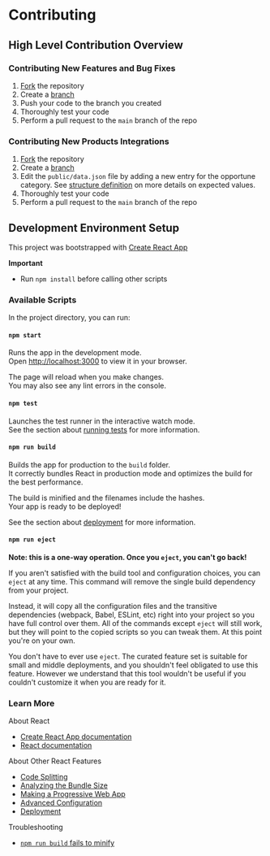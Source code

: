 # Contributing
## High Level Contribution Overview
### Contributing New Features and Bug Fixes
1. [Fork](https://guides.github.com/activities/forking/) the repository
2. Create a [branch](https://docs.github.com/en/get-started/exploring-projects-on-github/contributing-to-a-project#creating-a-branch-to-work-on)
3. Push your code to the branch you created
4. Thoroughly test your code
5. Perform a pull request to the `main` branch of the repo

### Contributing New Products Integrations
1. [Fork](https://guides.github.com/activities/forking/) the repository
2. Create a [branch](https://docs.github.com/en/get-started/exploring-projects-on-github/contributing-to-a-project#creating-a-branch-to-work-on)
3. Edit the `public/data.json` file by adding a new entry for the opportune category. See [structure definition](./README.md#fields-description) on more details on expected values.
4. Thoroughly test your code
5. Perform a pull request to the `main` branch of the repo


## Development Environment Setup

This project was bootstrapped with [Create React App](https://github.com/facebook/create-react-app)

**Important**
* Run `npm install` before calling other scripts

### Available Scripts

In the project directory, you can run:

#### `npm start`

Runs the app in the development mode.\
Open [http://localhost:3000](http://localhost:3000) to view it in your browser.

The page will reload when you make changes.\
You may also see any lint errors in the console.

#### `npm test`

Launches the test runner in the interactive watch mode.\
See the section about [running tests](https://facebook.github.io/create-react-app/docs/running-tests) for more information.

#### `npm run build`

Builds the app for production to the `build` folder.\
It correctly bundles React in production mode and optimizes the build for the best performance.

The build is minified and the filenames include the hashes.\
Your app is ready to be deployed!

See the section about [deployment](https://facebook.github.io/create-react-app/docs/deployment) for more information.

#### `npm run eject`

**Note: this is a one-way operation. Once you `eject`, you can't go back!**

If you aren't satisfied with the build tool and configuration choices, you can `eject` at any time. This command will remove the single build dependency from your project.

Instead, it will copy all the configuration files and the transitive dependencies (webpack, Babel, ESLint, etc) right into your project so you have full control over them. All of the commands except `eject` will still work, but they will point to the copied scripts so you can tweak them. At this point you're on your own.

You don't have to ever use `eject`. The curated feature set is suitable for small and middle deployments, and you shouldn't feel obligated to use this feature. However we understand that this tool wouldn't be useful if you couldn't customize it when you are ready for it.

### Learn More

About React
* [Create React App documentation](https://facebook.github.io/create-react-app/docs/getting-started)
* [React documentation](https://reactjs.org/)

About Other React Features
* [Code Splitting](https://facebook.github.io/create-react-app/docs/code-splitting)
* [Analyzing the Bundle Size](https://facebook.github.io/create-react-app/docs/analyzing-the-bundle-size)
* [Making a Progressive Web App](https://facebook.github.io/create-react-app/docs/making-a-progressive-web-app)
* [Advanced Configuration](https://facebook.github.io/create-react-app/docs/advanced-configuration)
* [Deployment](https://facebook.github.io/create-react-app/docs/deployment)

Troubleshooting
* [`npm run build` fails to minify](https://facebook.github.io/create-react-app/docs/troubleshooting#npm-run-build-fails-to-minify)
